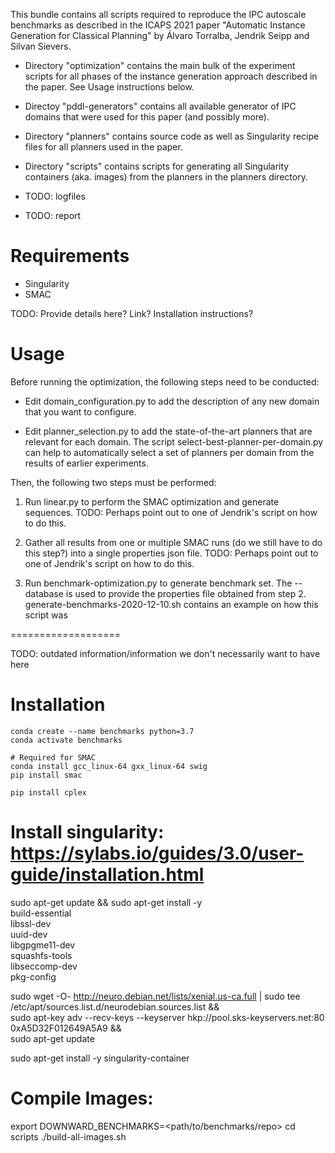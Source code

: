 This bundle contains all scripts required to reproduce the IPC autoscale benchmarks as
described in the ICAPS 2021 paper "Automatic Instance Generation for Classical Planning"
by Álvaro Torralba, Jendrik Seipp and Silvan Sievers.

* Directory "optimization" contains the main bulk of the experiment scripts for all phases
of the instance generation approach described in the paper. See Usage instructions below.

* Directoy "pddl-generators" contains all available generator of IPC
domains that were used for this paper (and possibly more).

* Directory "planners" contains source code as well as Singularity recipe
files for all planners used in the paper.

* Directory "scripts" contains scripts for generating all Singularity
containers (aka. images) from the planners in the planners directory.

* TODO: logfiles

* TODO: report



# Requirements
 - Singularity
 - SMAC

TODO: Provide details here? Link? Installation instructions?


# Usage
Before running the optimization, the following steps need to be conducted:
* Edit domain_configuration.py to add the description of any new domain that you want to configure.

* Edit planner_selection.py to add the state-of-the-art planners that are relevant for
  each domain. The script select-best-planner-per-domain.py can help to automatically
  select a set of planners per domain from the results of earlier experiments.

Then, the following two steps must be performed:
1. Run linear.py to perform the SMAC optimization and generate sequences.
     TODO: Perhaps point out to one of Jendrik's script on how to do this.

2. Gather all results from one or multiple SMAC runs (do we still have to do this step?) into a single properties json file.
     TODO:  Perhaps point out to one of Jendrik's script on how to do this.

3. Run benchmark-optimization.py to generate benchmark set. The --database is used to provide the properties file obtained from step 2.
     generate-benchmarks-2020-12-10.sh contains an example on how this script was


===================

TODO: outdated information/information we don't necessarily want to have here

# Installation

    conda create --name benchmarks python=3.7
    conda activate benchmarks

    # Required for SMAC
    conda install gcc_linux-64 gxx_linux-64 swig
    pip install smac

    pip install cplex


# Install singularity: https://sylabs.io/guides/3.0/user-guide/installation.html

sudo apt-get update && sudo apt-get install -y \
    build-essential \
    libssl-dev \
    uuid-dev \
    libgpgme11-dev \
    squashfs-tools \
    libseccomp-dev \
    pkg-config


sudo wget -O- http://neuro.debian.net/lists/xenial.us-ca.full | sudo tee /etc/apt/sources.list.d/neurodebian.sources.list && \
    sudo apt-key adv --recv-keys --keyserver hkp://pool.sks-keyservers.net:80 0xA5D32F012649A5A9 && \
    sudo apt-get update


sudo apt-get install -y singularity-container

# Compile Images:

export DOWNWARD_BENCHMARKS=<path/to/benchmarks/repo>
cd scripts
./build-all-images.sh
